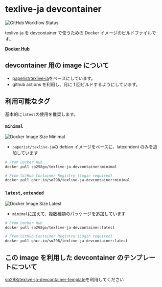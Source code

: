 # texlive-ja devcontainer

![GitHub Workflow Status](https://img.shields.io/github/actions/workflow/status/so298/texlive-ja-devcontainer-images/ci.yml)

texlive-ja を devcontainer で使うための Docker イメージのビルドファイルです。

**[Docker Hub](https://hub.docker.com/r/so298go/texlive-ja-devcontainer)**

## devcontainer 用の image について

- [paperist/texlive-ja](https://hub.docker.com/r/paperist/texlive-ja)をベースにしています。
- github actions を利用し、月に 1 回ビルドするようにしています。

## 利用可能なタグ

基本的に`latest`の使用を推奨します。

### `minimal`

![Docker Image Size Minimal](https://img.shields.io/docker/image-size/so298go/texlive-ja-devcontainer/minimal)

- `paperist/texlive-ja`の debian イメージをベースに、latexindent のみを追加しています

```bash
# From Docker Hub
docker pull so298go/texlive-ja-devcontainer:minimal

# From GitHub Container Registry (Login required)
docker pull ghcr.io/so298/texlive-ja-devcontainer:minimal
```

### `latest`, `extended`

![Docker Image Size Latest](https://img.shields.io/docker/image-size/so298go/texlive-ja-devcontainer/latest)

- `minimal`に加えて、複数種類のパッケージを追加しています

```bash
# From Docker Hub
docker pull so298go/texlive-ja-devcontainer:latest

# From GitHub Container Registry (Login required)
docker pull ghcr.io/so298/texlive-ja-devcontainer:latest
```

## この image を利用した devcontainer のテンプレートについて

[so298/texlive-ja-devcontainer-template](https://github.com/so298/texlive-ja-devcontainer-template)を利用してください
